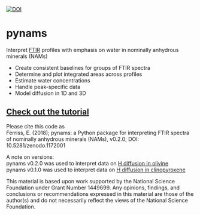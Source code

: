 [![DOI](https://zenodo.org/badge/DOI/10.5281/zenodo.1172001.svg)](https://doi.org/10.5281/zenodo.1172001)
# pynams
Interpret [FTIR](https://en.wikipedia.org/wiki/Fourier_transform_infrared_spectroscopy) profiles with emphasis on water in nominally anhydrous minerals (NAMs)

* Create consistent baselines for groups of FTIR spectra
* Determine and plot integrated areas across profiles
* Estimate water concentrations
* Handle peak-specific data
* Model diffusion in 1D and 3D
 
## [Check out the tutorial](https://github.com/EFerriss/Pynams/blob/master/EXAMPLES.ipynb)

Please cite this code as  
Ferriss, E. (2018); pynams: a Python package for interpreting FTIR spectra of nominally anhydrous minerals (NAMs), v0.2.0; DOI: 10.5281/zenodo.1172001

A note on versions:  
pynams v0.2.0 was used to interpret data on [H diffusion in olivine](https://github.com/EFerriss/olivine)  
pynams v0.1.0 was used to interpret data on [H diffusion in clinopyroxene](https://github.com/EFerriss/HydrogenCpx)

This material is based upon work supported by the National Science Foundation under Grant Number 1449699. Any opinions, findings, and conclusions or recommendations expressed in this material are those of the author(s) and do not necessarily reflect the views of the National Science Foundation.

